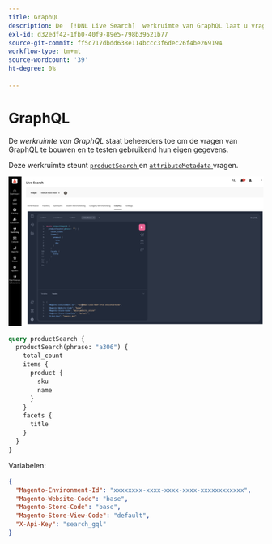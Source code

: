 ```yaml
---
title: GraphQL
description: De  [!DNL Live Search]  werkruimte van GraphQL laat u vragen met uw levende gegevens bouwen.
exl-id: d32edf42-1fb0-40f9-89e5-798b39521b77
source-git-commit: ff5c717dbdd638e114bccc3f6dec26f4be269194
workflow-type: tm+mt
source-wordcount: '39'
ht-degree: 0%

---
```


# GraphQL

De *werkruimte van GraphQL* staat beheerders toe om de vragen van GraphQL te bouwen en te testen gebruikend hun eigen gegevens.

Deze werkruimte steunt [`productSearch` ](https://developer.adobe.com/commerce/webapi/graphql/schema/live-search/queries/product-search/) en [`attributeMetadata` ](https://developer.adobe.com/commerce/webapi/graphql/schema/live-search/queries/attribute-metadata/) vragen.

![ de werkruimte van GraphQL ](assets/graphql.png)

```graphql
query productSearch {
  productSearch(phrase: "a306") {
    total_count
    items {
      product {
        sku
        name
      }
    }
    facets {
      title
    }
  }
}
```

Variabelen:

```json
{
  "Magento-Environment-Id": "xxxxxxxx-xxxx-xxxx-xxxx-xxxxxxxxxxxx",
  "Magento-Website-Code": "base",
  "Magento-Store-Code": "base",
  "Magento-Store-View-Code": "default",
  "X-Api-Key": "search_gql"
}
```
